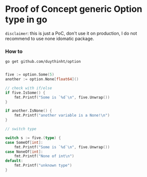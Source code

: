 # Proof of Concept generic Option type in go

`disclaimer`: this is just a PoC, don't use it on production, I do not recommend to use none idomatic package.


### How to

```
go get github.com/duythinht/option
```

```go

five := option.Some(5)
another := option.None[float64]()

// check with if/else
if five.IsSome() {
    fmt.Printf("Some is `%d`\n", five.Unwrap())
}

if another.IsNone() {
    fmt.Printf("another variable is a None!\n")
}

// switch type

switch s := five.(type) {
case SomeOf[int]:
    fmt.Printf("Some is `%d`\n", five.Unwrap())
case NoneOf[int]:
    fmt.Printf("None of int\n")
default:
    fmt.Printf("unknown type")
}

```

